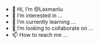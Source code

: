 - 👋 Hi, I’m @Laxmanlu
- 👀 I’m interested in ...
- 🌱 I’m currently learning ...
- 💞️ I’m looking to collaborate on ...
- 📫 How to reach me ...

<!---
Laxmanlu/Laxmanlu is a ✨ special ✨ repository because its `README.md` (this file) appears on your GitHub profile.
You can click the Preview link to take a look at your changes.
--->
